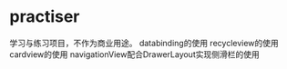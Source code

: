 # practiser
学习与练习项目，不作为商业用途。
databinding的使用
recycleview的使用
cardview的使用
navigationView配合DrawerLayout实现侧滑栏的使用
